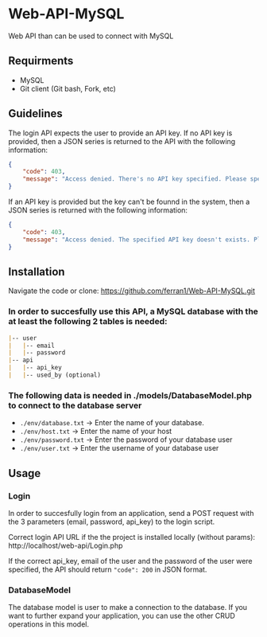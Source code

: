 # Web-API-MySQL
Web API than can be used to connect with MySQL

## Requirments 
* MySQL 
* Git client (Git bash, Fork, etc)

## Guidelines
The login API expects the user to provide an API key.
If no API key is provided, then a JSON series is returned to the API with the following information:
```JSON
{
    "code": 403,
    "message": "Access denied. There's no API key specified. Please specify an API key."
}
``` 
If an API key is provided but the key can't be founnd in the system, then a JSON series is returned with the following information: 
```JSON
{
    "code": 403,
    "message": "Access denied. The specified API key doesn't exists. Please specify a valid API key."
}
```

## Installation
Navigate the code or clone:
https://github.com/ferran1/Web-API-MySQL.git

### In order to succesfully use this API, a MySQL database with the at least the following 2 tables is needed:

```markdown
|-- user
|   |-- email 
|   |-- password
|-- api
|   |-- api_key
|   |-- used_by (optional)
```

### The following data is needed in ./models/DatabaseModel.php to connect to the database server
* `./env/database.txt` -> Enter the name of your database.
* `./env/host.txt` -> Enter the name of your host
* `./env/password.txt` -> Enter the password of your database user
* `./env/user.txt` -> Enter the username of your database user

## Usage

### Login
In order to succesfully login from an application, send a POST request with the 3 parameters (email, password, api_key) to the login script.

Correct login API URL if the the project is installed locally (without params):
http://localhost/web-api/Login.php

If the correct api_key, email of the user and the password of the user were specified, the API should return `"code": 200` in JSON format.

### DatabaseModel
The database model is user to make a connection to the database.
If you want to further expand your application, you can use the other CRUD operations in this model. 
